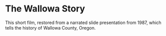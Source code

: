 # The Wallowa Story
This short film, restored from a narrated slide presentation from 1987, which tells the history of Wallowa County, Oregon.
